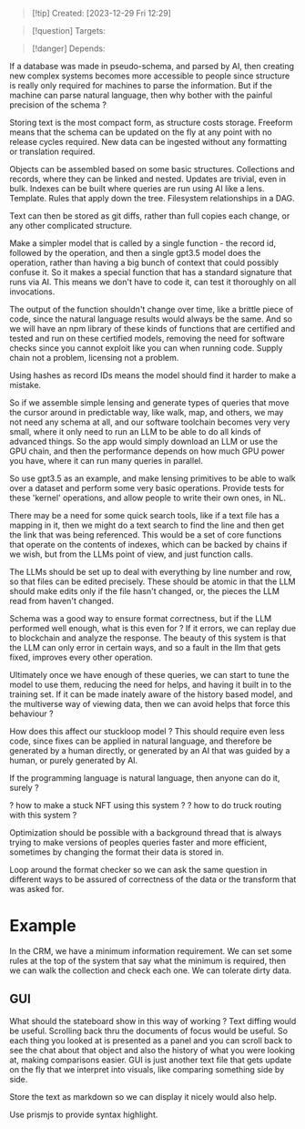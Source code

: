 
>[!tip] Created: [2023-12-29 Fri 12:29]

>[!question] Targets: 

>[!danger] Depends: 

If a database was made in pseudo-schema, and parsed by AI, then creating new complex systems becomes more accessible to people since structure is really only required for machines to parse the information.  But if the machine can parse natural language, then why bother with the painful precision of the schema ?

Storing text is the most compact form, as structure costs storage.
Freeform means that the schema can be updated on the fly at any point with no release cycles required.
New data can be ingested without any formatting or translation required.

Objects can be assembled based on some basic structures.  Collections and records, where they can be linked and nested.
Updates are trivial, even in bulk.
Indexes can be built where queries are run using AI like a lens.
Template.
Rules that apply down the tree.
Filesystem relationships in a DAG.

Text can then be stored as git diffs, rather than full copies each change, or any other complicated structure.

Make a simpler model that is called by a single function - the record id, followed by the operation, and then a single gpt3.5 model does the operation, rather than having a big bunch of context that could possibly confuse it.  So it makes a special function that has a standard signature that runs via AI.  This means we don't have to code it, can test it thoroughly on all invocations.

The output of the function shouldn't change over time, like a brittle piece of code, since the natural language results would always be the same.  And so we will have an npm library of these kinds of functions that are certified and tested and run on these certified models, removing the need for software checks since you cannot exploit like you can when running code.  Supply chain not a problem, licensing not a problem.

Using hashes as record IDs means the model should find it harder to make a mistake.

So if we assemble simple lensing and generate types of queries that move the cursor around in predictable way, like walk, map, and others, we may not need any schema at all, and our software toolchain becomes very very small, where it only need to run an LLM to be able to do all kinds of advanced things.  So the app would simply download an LLM or use the GPU chain, and then the performance depends on how much GPU power you have, where it can run many queries in parallel.

So use gpt3.5 as an example, and make lensing primitives to be able to walk over a dataset and perform some very basic operations.  Provide tests for these 'kernel' operations, and allow people to write their own ones, in NL.

There may be a need for some quick search tools, like if a text file has a mapping in it, then we might do a text search to find the line and then get the link that was being referenced.  This would be a set of core functions that operate on the contents of indexes, which can be backed by chains if we wish, but from the LLMs point of view, and just function calls.

The LLMs should be set up to deal with everything by line number and row, so that files can be edited precisely.  These should be atomic in that the LLM should make edits only if the file hasn't changed, or, the pieces the LLM read from haven't changed.

Schema was a good way to ensure format correctness, but if the LLM performed well enough, what is this even for ?  If it errors, we can replay due to blockchain and analyze the response.  The beauty of this system is that the LLM can only error in certain ways, and so a fault in the llm that gets fixed, improves every other operation.

Ultimately once we have enough of these queries, we can start to tune the model to use them, reducing the need for helps, and having it built in to the training set.  If it can be made inately aware of the history based model, and the multiverse way of viewing data, then we can avoid helps that force this behaviour ?

How does this affect our stuckloop model ?  This should require even less code, since fixes can be applied in natural language, and therefore be generated by a human directly, or generated by an AI that was guided by a human, or purely generated by AI.

If the programming language is natural language, then anyone can do it, surely ?

? how to make a stuck NFT using this system ?
? how to do truck routing with this system ?

Optimization should be possible with a background thread that is always trying to make versions of peoples queries faster and more efficient, sometimes by changing the format their data is stored in.

Loop around the format checker so we can ask the same question in different ways to be assured of correctness of the data or the transform that was asked for.
# Example

In the CRM, we have a minimum information requirement. We can set some rules at the top of the system that say what the minimum is required, then we can walk the collection and check each one.  We can tolerate dirty data.


## GUI
What should the stateboard show in this way of working ?
Text diffing would be useful.
Scrolling back thru the documents of focus would be useful.
So each thing you looked at is presented as a panel and you can scroll back to see the chat about that object and also the history of what you were looking at, making comparisons easier.
GUI is just another text file that gets update on the fly that we interpret into visuals, like comparing something side by side.

Store the text as markdown so we can display it nicely would also help.

Use prismjs to provide syntax highlight.